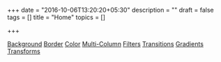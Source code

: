 +++
date = "2016-10-06T13:20:20+05:30"
description = ""
draft = false
tags = []
title = "Home"
topics = []

+++


<a href="/post/background">Background</a>
<a href="/post/border">Border</a>
<a href="/post/color">Color</a>
<a href="/post/multi-column">Multi-Column</a>
<a href="/post/filters">Filters</a>
<a href="/post/transitions">Transitions</a>
<a href="/post/gradients">Gradients</a>
<a href="/post/transforms">Transforms</a>